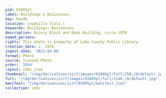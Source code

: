 ```yaml
---
pid: 01005pl
label: Buildings & Businesses
key: bandb
location: Leadville (Colo.)
keywords: Buildings, Businesses
description: Quincy Block and Bank Building, circa 1970
named_persons: 
rights: This photo is property of Lake County Public Library.
creation_date: c. 1970
ingest_date: '2021-04-06'
format: Photo
source: Scanned Photo
order: '3554'
layout: cmhc_item
thumbnail: "/img/derivatives/iiif/images/01005pl/full/250,/0/default.jpg"
full: "/img/derivatives/iiif/images/01005pl/full/1140,/0/default.jpg"
manifest: "/img/derivatives/iiif/01005pl/manifest.json"
collection: cmhc
---
```

